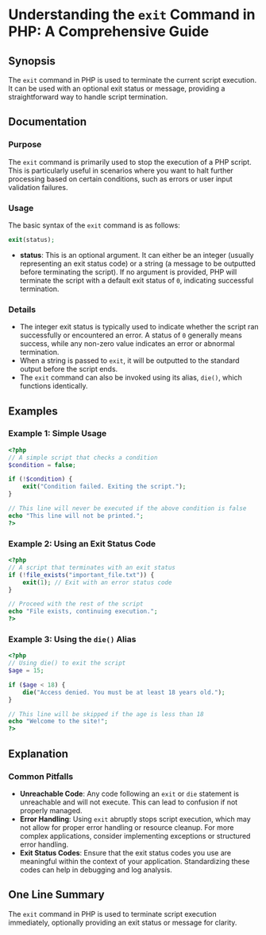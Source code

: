 <!--
Meta Description: # Understanding the `exit` Command in PHP: A Comprehensive Guide ## Synopsis The `exit` command in PHP is used to terminate the current script executi...
Meta Keywords: exit, script, status, php, command
-->

# Understanding the `exit` Command in PHP: A Comprehensive Guide

## Synopsis
The `exit` command in PHP is used to terminate the current script execution. It can be used with an optional exit status or message, providing a straightforward way to handle script termination.

## Documentation

### Purpose
The `exit` command is primarily used to stop the execution of a PHP script. This is particularly useful in scenarios where you want to halt further processing based on certain conditions, such as errors or user input validation failures.

### Usage
The basic syntax of the `exit` command is as follows:

```php
exit(status);
```

- **status**: This is an optional argument. It can either be an integer (usually representing an exit status code) or a string (a message to be outputted before terminating the script). If no argument is provided, PHP will terminate the script with a default exit status of `0`, indicating successful termination.

### Details
- The integer exit status is typically used to indicate whether the script ran successfully or encountered an error. A status of `0` generally means success, while any non-zero value indicates an error or abnormal termination.
- When a string is passed to `exit`, it will be outputted to the standard output before the script ends.
- The `exit` command can also be invoked using its alias, `die()`, which functions identically.

## Examples

### Example 1: Simple Usage
```php
<?php
// A simple script that checks a condition
$condition = false;

if (!$condition) {
    exit("Condition failed. Exiting the script.");
}

// This line will never be executed if the above condition is false
echo "This line will not be printed.";
?>
```

### Example 2: Using an Exit Status Code
```php
<?php
// A script that terminates with an exit status
if (!file_exists("important_file.txt")) {
    exit(1); // Exit with an error status code
}

// Proceed with the rest of the script
echo "File exists, continuing execution.";
?>
```

### Example 3: Using the `die()` Alias
```php
<?php
// Using die() to exit the script
$age = 15;

if ($age < 18) {
    die("Access denied. You must be at least 18 years old.");
}

// This line will be skipped if the age is less than 18
echo "Welcome to the site!";
?>
```

## Explanation

### Common Pitfalls
- **Unreachable Code**: Any code following an `exit` or `die` statement is unreachable and will not execute. This can lead to confusion if not properly managed.
- **Error Handling**: Using `exit` abruptly stops script execution, which may not allow for proper error handling or resource cleanup. For more complex applications, consider implementing exceptions or structured error handling.
- **Exit Status Codes**: Ensure that the exit status codes you use are meaningful within the context of your application. Standardizing these codes can help in debugging and log analysis.

## One Line Summary
The `exit` command in PHP is used to terminate script execution immediately, optionally providing an exit status or message for clarity.